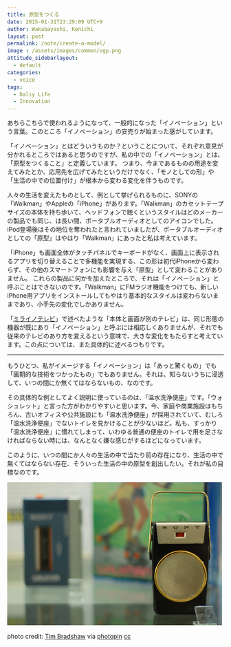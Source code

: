 ```yaml
---
title: 原型をつくる
date: 2015-01-31T23:29:09 UTC+9
author: Wakabayashi, Kenichi
layout: post
permalink: /note/create-a-model/
image : /assets/images/common/ogp.png
attitude_sidebarlayout:
  - default
categories:
  - voice
tags:
  - Daliy Life
  - Innovation
---
```

あちらこちらで使われるようになって、一般的になった「イノベーション」という言葉。このところ「イノベーション」の安売りが始まった感がしています。

「イノベーション」とはどういうものか？ということについて、それぞれ意見が分かれるところではあると思うのですが、私の中での「イノベーション」とは、「原型をつくること」と定義しています。
つまり、今まであるものの用途を変えてみたとか、応用先を広げてみたというだけでなく、「モノとしての形」や「生活の中での位置付け」が根本から変わる変化を伴うものです。

人々の生活を変えたものとして、例として挙げられるものに、SONYの「Walkman」やAppleの「iPhone」があります。「Walkman」のカセットテープサイズの本体を持ち歩いて、ヘッドフォンで聴くというスタイルはどのメーカーの製品でも同じ、は長い間、ポータブルオーディオとしてのアイコンでした。
iPod登場後はその地位を奪われたと言われていましたが、ポータブルオーディオとしての「原型」はやはり「Walkman」にあったと私は考えています。

「iPhone」も画面全体がタッチパネルでキーボードがなく、画面上に表示されるアプリを切り替えることで多機能を実現する、この形は初代iPhoneから変わらず、その他のスマートフォンにも影響を与え「原型」として変わることがありません。
これらの製品に何かを加えたところで、それは「イノベーション」と呼ぶことはできないのです。「Walkman」にFMラジオ機能をつけても、新しいiPhone用アプリをインストールしてもやはり基本的なスタイルは変わらないままであり、小手先の変化でしかありません。

「[ミライノテレビ](/tv-of-the-near-future/)」で述べたような「本体と画面が別のテレビ」は、同じ形態の機器が既にあり「イノベーション」と呼ぶには相応しくありませんが、それでも従来のテレビのあり方を変えるという意味で、大きな変化をもたらすと考えています。この点については、また具体的に述べるつもりです。

- - -
もうひとつ、私がイメージする「イノベーション」は「あっと驚くもの」でも「画期的な技術をつかったもの」でもありません。それは、知らないうちに浸透して、いつの間にか無くてはならないもの、なのです。

その具体的な例としてよく説明に使っているのは、「温水洗浄便座」です。「ウォシュレット」と言った方がわかりやすいと思います。今、家庭や商業施設はもちろん、古いオフィスや公共施設にも「温水洗浄便座」が採用されていて、むしろ「温水洗浄便座」でないトイレを見かけることが少ないほど。私も、すっかり「温水洗浄便座」に慣れてしまって、いわゆる普通の便座のトイレで用を足さなければならない時には、なんとなく嫌な感じがするほどになっています。

このように、いつの間にか人々の生活の中で当たり前の存在になり、生活の中で無くてはならない存在、そういった生活の中の原型を創出したい。それが私の目標なのです。

![walkman](/assets/images/2015/01/walkman.jpg)

photo credit: [Tim Bradshaw](https://www.flickr.com/photos/timbradshaw/2836028342/) via [photopin](http://photopin.com) [cc](http://creativecommons.org/licenses/by-nc-sa/2.0/)